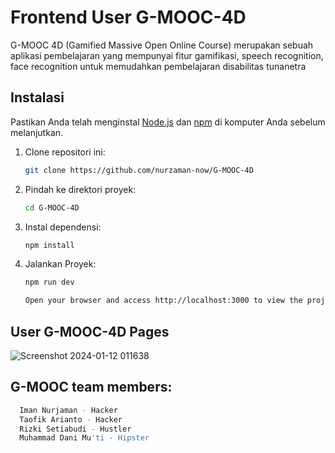 # Frontend User G-MOOC-4D

G-MOOC 4D (Gamified Massive Open Online Course) merupakan sebuah aplikasi pembelajaran  yang mempunyai fitur gamifikasi, speech recognition, face recognition untuk memudahkan pembelajaran disabilitas tunanetra

## Instalasi

Pastikan Anda telah menginstal [Node.js](https://nodejs.org/) dan [npm](https://www.npmjs.com/) di komputer Anda sebelum melanjutkan.

1. Clone repositori ini:
   ```bash
   git clone https://github.com/nurzaman-now/G-MOOC-4D
2. Pindah ke direktori proyek:
   ```bash
   cd G-MOOC-4D
3. Instal dependensi:
   ```bash
   npm install
4. Jalankan Proyek:
   ```bash
   npm run dev

   Open your browser and access http://localhost:3000 to view the project.

## User G-MOOC-4D Pages
![Screenshot 2024-01-12 011638](https://github.com/nurzaman-now/G-MOOC-4D/assets/75087977/51cd55cd-8f69-4b32-ab16-0145ca732089)

## G-MOOC team members:
 ```bash
   Iman Nurjaman - Hacker
   Taofik Arianto - Hacker
   Rizki Setiabudi - Hustler
   Muhammad Dani Mu'ti - Hipster
